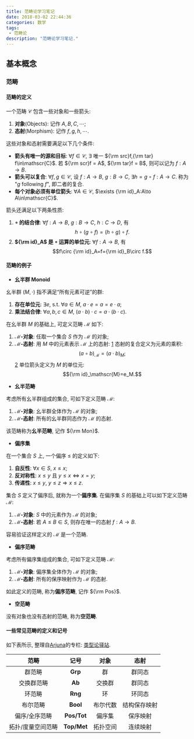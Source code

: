```yaml
---
title: 范畴论学习笔记
date: 2018-03-02 22:44:36
categories: 数学
tags:
 - 范畴论
description: "范畴论学习笔记."
---
```


## 基本概念

### 范畴

#### 范畴的定义

一个范畴 $\mathscr{C}$ 包含一些对象和一些箭头:

1. **对象**(Objects): 记作 $A,B,C,\cdots$;
2. **态射**(Morphism): 记作 $f,g,h,\cdots$.

这些对象和态射需要满足以下几个条件:

- **箭头有唯一的源和目标**: $\forall f\in\mathscr{C}$, $\exists$ 唯一 ${\rm src}f,{\rm tar} f\in\mathscr{C}$. 若 ${\rm scr}f = A$, ${\rm tar}f = B$, 则可以记为 $f:A\to B$.
- **箭头可以复合**: $\forall f,g\in\mathscr{C}$, 设 $f:A\to B$, $g:B\to C$, $\exists h=g\circ f:A\to C$. 称为 "$g$ following $f$", 即二者的复合.
- **每个对象必须有单位箭头**: $\forall A\in\mathscr{C}$, $\exists {\rm id}_A:A\to A\in\mathscr{C}$.

箭头还满足以下两条性质:

1. **$\circ$ 的结合律**: $\forall f:A\to B,~g:B\to C,~h:C\to D$, 有 $$h\circ(g\circ f)=(h\circ g)\circ f.$$
2. **${\rm id}_A$ 是 $\circ$ 运算的单位元**: $\forall f:A\to B$, 有 $$f\circ {\rm id}_A=f={\rm id}_B\circ f.$$

#### 范畴的例子

- **幺半群 Monoid**

幺半群 $(M,\cdot)$ 指不满足“所有元素可逆”的群:

1. **存在单位元**: $\exists e$, s.t. $\forall a\in M$, $a\cdot e=a=e\cdot a$;
2. **乘法结合律**: $\forall a,b,c\in M$, $(a\cdot b)\cdot c=a\cdot (b\cdot c)$.

在幺半群 $M$ 的基础上, 可定义范畴 $\mathscr{M}$ 如下:

1. **$\mathscr{M}$-对象**: 任取一个集合 $S$ 作为 $\mathscr{M}$ 的对象;
2. **$\mathscr{M}$-态射**: 用 $M$ 中的元素表示 $\mathscr{M}$ 上的态射:
    [1] 态射的复合定义为元素的乘积: $$(a\circ b)_\mathscr{M}=(a\cdot b)_M;$$
    [2] 单位箭头定义为 $M$ 的单位元: $${\rm id}_\mathscr{M}=e_M.$$

- **幺半范畴**

考虑所有幺半群组成的集合, 可如下定义范畴 $\mathscr{M}$:

1. **$\mathscr{M}$-对象**: 幺半群全体作为 $\mathscr{M}$ 的对象;
2. **$\mathscr{M}$-态射**: 所有的幺半群同态作为 $\mathscr{M}$ 的态射.

该范畴称为**幺半范畴**, 记作 ${\rm Mon}$.

- **偏序集**

在一个集合 $S$ 上, 一个偏序 $\leqslant$ 的定义如下:

1. **自反性**: $\forall x\in S$, $x\leqslant x$;
2. **反对称性**: $x\leqslant y~\text{且}~y\leqslant x\iff x=y$;
3. **传递性**: $x\leqslant y,~y\leqslant z\Longrightarrow x\leqslant z$.

集合 $S$ 定义了偏序后, 就称为一个**偏序集**. 在偏序集 $S$ 的基础上可以如下定义范畴 $\mathscr{M}$:

1. **$\mathscr{M}$-对象**: $S$ 中的元素作为 $\mathscr{M}$ 的对象;
2. **$\mathscr{M}$-态射**: 若 $A\leqslant B\in S$, 则存在唯一的态射 $f:A\to B$.

容易验证这样定义的 $\mathscr{M}$ 是一个范畴.

- **偏序范畴**

考虑所有偏序集组成的集合, 可如下定义范畴 $\mathscr{M}$:

1. **$\mathscr{M}$-对象**: 偏序集全体作为 $\mathscr{M}$ 的对象;
2. **$\mathscr{M}$-态射**: 所有的保序映射作为 $\mathscr{M}$ 的态射.

如此定义的范畴, 称为**偏序范畴**, 记作 ${\rm Pos}$.

- **空范畴**

没有对象也没有态射的范畴, 称为**空范畴**.

#### 一些常见范畴的定义和记号

如下表所示, 整理自[Arjuna][1]的专栏: [类型论驿站][2].

|范畴|记号|对象|态射|
|:--:|:--:|:--:|:--:|
|群范畴|**Grp**|群|群同态|
|交换群范畴|**Ab**|交换群|群同态|
|环范畴|**Rng**|环|环同态|
|布尔范畴|**Bool**|布尔代数|结构保存映射|
|偏序/全序范畴|**Pos/Tot**|偏序集|保序映射|
|拓扑/度量空间范畴|**Top/Met**|拓扑空间|连续映射|



  [1]: https://www.zhihu.com/people/arjuna/activities
  [2]: https://zhuanlan.zhihu.com/p/33920955